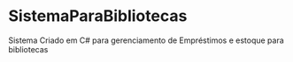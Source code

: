 # SistemaParaBibliotecas
Sistema Criado em C# para gerenciamento de Empréstimos e estoque para bibliotecas
